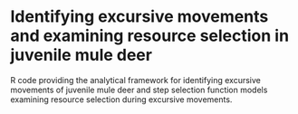 # Identifying excursive movements and examining resource selection in juvenile mule deer
R code providing the analytical framework for identifying excursive movements of juvenile mule deer and step selection function models examining resource selection during excursive movements.
